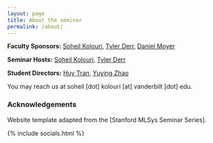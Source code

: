 ```yaml
---
layout: page
title: About the seminar
permalink: /about/
---
```


**Faculty Sponsors:** [Soheil Kolouri](https://skolouri.github.io/), [Tyler Derr](https://tylersnetwork.github.io/), [Daniel Moyer](https://dcmoyer.github.io/)

**Seminar Hosts:** [Soheil Kolouri](https://skolouri.github.io/), [Tyler Derr](https://tylersnetwork.github.io/)

**Student Directors:** [Huy Tran](#), [Yuying Zhao](https://yuyingzhao.github.io/)



You may reach us at soheil [dot] kolouri [at] vanderbilt [dot] edu.

### Acknowledgements

Website template adapted from the [Stanford MLSys Seminar Series].


{% include socials.html %}
